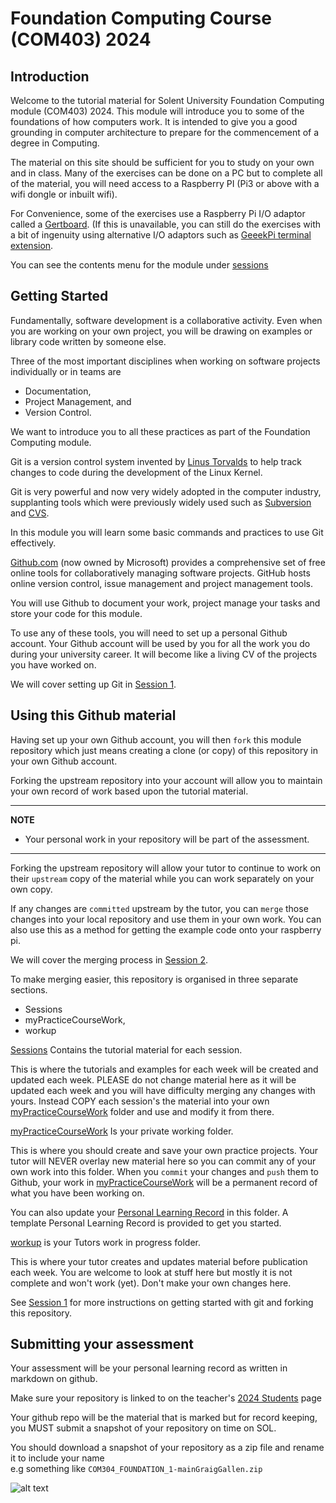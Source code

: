 
# Foundation Computing Course (COM403) 2024

## Introduction
Welcome to the tutorial material for Solent University Foundation Computing module (COM403) 2024.
This module will introduce you to some of the foundations of how computers work.
It is intended to give you a good grounding in computer architecture to prepare for the commencement of a degree in Computing.

The material on this site should be sufficient for you to study on your own and in class. 
Many of the exercises can be done on a PC but to complete all of the material, you will need access to a Raspberry PI (Pi3 or above with a wifi dongle or inbuilt wifi).

For Convenience, some of the exercises use a Raspberry Pi I/O adaptor called a [Gertboard](https://www.amazon.co.uk/Gertboard-Expansion-Board-Raspberry-Assembled/dp/B009SNL3I8).
(If this is unavailable, you can still do the exercises with a bit of ingenuity using alternative I/O adaptors such as [GeeekPi terminal extension](https://www.amazon.co.uk/GeeekPi-Raspberry-Terminal-Breakout-Expansion/dp/B08GKQMC72/).

You can see the contents menu for the module under [sessions](../main/sessions) 

## Getting Started
Fundamentally, software development is a collaborative activity.
Even when you are working on your own project, you will be drawing on examples or library code written by someone else. 

Three of the most important disciplines when working on software projects individually or in teams are 
* Documentation, 
* Project Management, and 
* Version Control.

We want to introduce you to all these practices as part of the Foundation Computing module.

Git is a version control system invented by [Linus Torvalds](https://en.wikipedia.org/wiki/Linus_Torvalds) to help track changes to code during the development of the Linux Kernel.

Git is very powerful and now very widely adopted in the computer industry, supplanting tools which were previously widely used such as [Subversion](https://subversion.apache.org/) and [CVS](https://www.nongnu.org/cvs/). 

In this module you will learn some basic commands and practices to use Git effectively.

[Github.com](https://github.com/) (now owned by Microsoft) provides a comprehensive set of free online tools for collaboratively managing software projects.
GitHub hosts online version control, issue management and project management tools. 

You will use Github to document your work, project manage your tasks and store your code for this module.

To use any of these tools, you will need to set up a personal Github account. 
Your Github account will be used by you for all the work you do during your university career.
It will become like a living CV of the projects you have worked on.

We will cover setting up Git in [Session 1](../main/sessions/session1).

## Using this Github material

Having set up your own Github account, you will then `fork` this module repository which just means creating a clone (or copy) of this repository in your own Github account.

Forking the upstream repository into your account will allow you to maintain your own record of work based upon the tutorial material.

---
**NOTE**

* Your personal work in your repository will be part of the assessment.

---

Forking the upstream repository will allow your tutor to continue to work on their `upstream` copy of the material while you can work separately on your own copy.

If any changes are `committed` upstream by the tutor, you can `merge` those changes into your local repository and use them in your own work. 
You can also use this as a method for getting the example code onto your raspberry pi.

We will cover the merging process in [Session 2](../main/sessions/session2).

To make merging easier, this repository is organised in three separate sections.

* Sessions
* myPracticeCourseWork,
* workup

[Sessions](../main/sessions) Contains the tutorial material for each session.

This is where the tutorials and examples for each week will be created and updated each week.
PLEASE do not change material here as it will be updated each week and you will have difficulty merging any changes with yours.
Instead COPY each session's the material into your own [myPracticeCourseWork](../main/myPracticeCourseWork) folder and use and modify it from there.

[myPracticeCourseWork](../main/myPracticeCourseWork) Is your private working folder.

This is where you should create and save your own practice projects.
Your tutor will NEVER overlay new material here so you can commit any of your own work into this folder.
When you `commit` your changes and `push` them to Github, your work in [myPracticeCourseWork](../main/myPracticeCourseWork) will be a permanent record of what you have been working on.

You can also update your [Personal Learning Record](../main/myPracticeCourseWork/personal_learning_record/personal_learning_record.md) in this folder.
A template Personal Learning Record is provided to get you started.

[workup](../main/workup) is your Tutors work in progress folder.

This is where your tutor creates and updates material before publication each week. 
You are welcome to look at stuff here but mostly it is not complete and won't work (yet).
Don't make your own changes here.

See [Session 1](../main/sessions/session1) for more instructions on getting started with git and forking this repository.

## Submitting your assessment
Your assessment will be your personal learning record as written in markdown on github.

Make sure your repository is linked to on the teacher's [2024 Students](../main/2024-students.md)  page

Your github repo will be the material that is marked but for record keeping, you MUST submit a snapshot of your repository on time on SOL.

You should download a snapshot of your repository as a zip file and rename it to include your name  
e.g something like `COM304_FOUNDATION_1-mainGraigGallen.zip`

![alt text](../main/docs/images/downloadGithub.png "Figure downloadGithub.png" )

 

